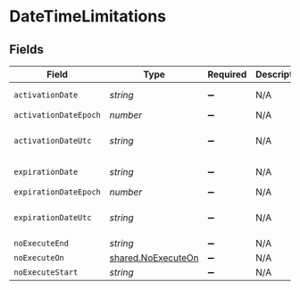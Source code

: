 # DateTimeLimitations


## Fields

| Field                                                    | Type                                                     | Required                                                 | Description                                              | Example                                                  |
| -------------------------------------------------------- | -------------------------------------------------------- | -------------------------------------------------------- | -------------------------------------------------------- | -------------------------------------------------------- |
| `activationDate`                                         | *string*                                                 | :heavy_minus_sign:                                       | N/A                                                      | 2017-07-07 18:37:04                                      |
| `activationDateEpoch`                                    | *number*                                                 | :heavy_minus_sign:                                       | N/A                                                      | 1499470624555                                            |
| `activationDateUtc`                                      | *string*                                                 | :heavy_minus_sign:                                       | N/A                                                      | 2017-07-07T18:37:04.555-0500                             |
| `expirationDate`                                         | *string*                                                 | :heavy_minus_sign:                                       | N/A                                                      | 2017-07-07 18:37:04                                      |
| `expirationDateEpoch`                                    | *number*                                                 | :heavy_minus_sign:                                       | N/A                                                      | 1499470624555                                            |
| `expirationDateUtc`                                      | *string*                                                 | :heavy_minus_sign:                                       | N/A                                                      | 2017-07-07T18:37:04.555-0500                             |
| `noExecuteEnd`                                           | *string*                                                 | :heavy_minus_sign:                                       | N/A                                                      | 4:00 AM                                                  |
| `noExecuteOn`                                            | [shared.NoExecuteOn](../../models/shared/noexecuteon.md) | :heavy_minus_sign:                                       | N/A                                                      |                                                          |
| `noExecuteStart`                                         | *string*                                                 | :heavy_minus_sign:                                       | N/A                                                      | 2:00 AM                                                  |